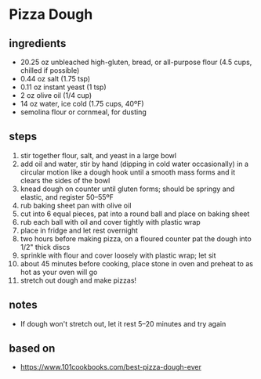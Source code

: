 # Pizza Dough

## ingredients
* 20.25 oz unbleached high-gluten, bread, or all-purpose flour (4.5 cups, chilled if possible)  
* 0.44 oz salt (1.75 tsp)  
* 0.11 oz instant yeast (1 tsp)  
* 2 oz olive oil (1/4 cup)  
* 14 oz water, ice cold (1.75 cups, 40ºF)  
* semolina flour or cornmeal, for dusting  

## steps
1. stir together flour, salt, and yeast in a large bowl  
2. add oil and water, stir by hand (dipping in cold water occasionally) in a circular motion like a dough hook until a smooth mass forms and it clears the sides of the bowl  
3. knead dough on counter until gluten forms; should be springy and elastic, and register 50–55ºF  
4. rub baking sheet pan with olive oil  
4. cut into 6 equal pieces, pat into a round ball and place on baking sheet  
5. rub each ball with oil and cover tightly with plastic wrap  
6. place in fridge and let rest overnight  
7. two hours before making pizza, on a floured counter pat the dough into 1/2" thick discs  
8. sprinkle with flour and cover loosely with plastic wrap; let sit  
9. about 45 minutes before cooking, place stone in oven and preheat to as hot as your oven will go  
10. stretch out dough and make pizzas!  

## notes
* If dough won't stretch out, let it rest 5–20 minutes and try again  

## based on
* https://www.101cookbooks.com/best-pizza-dough-ever  

